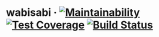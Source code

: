 # wabisabi &middot; [![Maintainability](https://api.codeclimate.com/v1/badges/ec6b55ac08a621d02548/maintainability)](https://codeclimate.com/github/kendaganio/wabisabi/maintainability) [![Test Coverage](https://api.codeclimate.com/v1/badges/ec6b55ac08a621d02548/test_coverage)](https://codeclimate.com/github/kendaganio/wabisabi/test_coverage) [![Build Status](https://travis-ci.org/kendaganio/wabisabi.svg?branch=master)](https://travis-ci.org/kendaganio/wabisabi)
